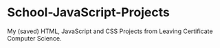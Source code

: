 # School-JavaScript-Projects
My (saved) HTML, JavaScript and CSS Projects from Leaving Certificate Computer Science.
